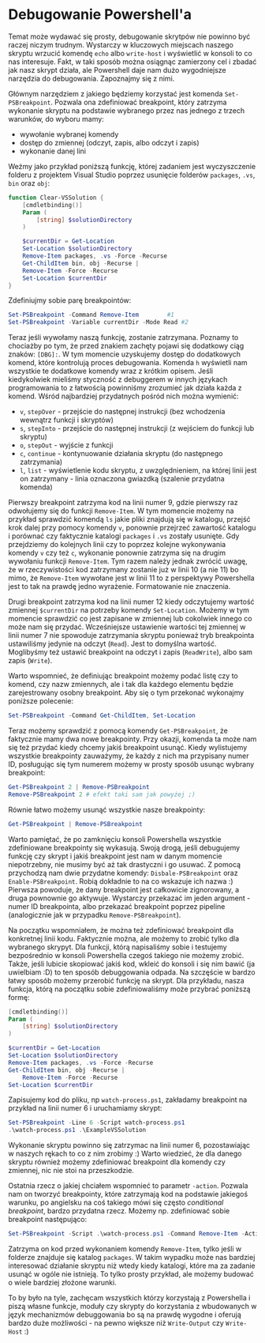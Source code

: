 # Debugowanie Powershell'a

Temat może wydawać się prosty, debugowanie skrytpów nie powinno być raczej niczym trudnym. Wystarczy w kluczowych miejscach naszego skryptu wrzucić komendę `echo` albo `write-host` i wyświetlić w konsoli to co nas interesuje. Fakt, w taki sposób można osiągnąc zamierzony cel i zbadać jak nasz skrypt działa, ale Powershell daje nam dużo wygodniejsze narzędzia do debugowania. Zapoznajmy się z nimi.

Głównym narzędziem z jakiego będziemy korzystać jest komenda `Set-PSBreakpoint`. Pozwala ona zdefiniować breakpoint, który zatrzyma wykonanie skryptu na podstawie wybranego przez nas jednego z trzech warunków, do wyboru mamy:
* wywołanie wybranej komendy
* dostęp do zmiennej (odczyt, zapis, albo odczyt i zapis)
* wykonanie danej lini

Weźmy jako przykład poniższą funkcję, której zadaniem jest wyczyszczenie folderu z projektem Visual Studio poprzez usunięcie folderów `packages`, `.vs`, `bin` oraz `obj`:
```powershell
function Clear-VSSolution {
    [cmdletbinding()]
    Param (
        [string] $solutionDirectory
    )

    $currentDir = Get-Location
    Set-Location $solutionDirectory
    Remove-Item packages, .vs -Force -Recurse
    Get-ChildItem bin, obj -Recurse |
	Remove-Item -Force -Recurse
    Set-Location $currentDir
}
```
Zdefiniujmy sobie parę breakpointów:
```powershell
Set-PSBreakpoint -Command Remove-Item		 #1
Set-PSBreakpoint -Variable currentDir -Mode Read #2
```
Teraz jeśli wywołamy naszą funkcję, zostanie zatrzymana. Poznamy to chociażby po tym, że przed znakiem zachęty pojawi się dodatkowy ciąg znaków: `[DBG]:`. W tym momencie uzyskujemy dostęp do dodatkowych komend, które kontrolują proces debugowania. Komenda `h` wyświetli nam wszystkie te dodatkowe komendy wraz z krótkim opisem. Jeśli kiedykolwiek mieliśmy styczność z debuggerem w innych językach programowania to z łatwością powinniśmy zrozumieć jak działa każda z komend. Wśród najbardziej przydatnych pośród nich można wymienić:
* `v`, `stepOver` - przejście do następnej instrukcji (bez wchodzenia wewnątrz funkcji i skryptów)
* `s`, `stepInto` - przejście do następnej instrukcji (z wejściem do funkcji lub skryptu)
* `o`, `stepOut` - wyjście z funkcji 
* `c`, `continue` - kontynuowanie działania skryptu (do następnego zatrzymania)
* `l`, `list` - wyświetlenie kodu skryptu, z uwzględnieniem, na której linii jest on zatrzymany - linia oznaczona gwiazdką (szalenie przydatna komenda)

Pierwszy breakpoint zatrzyma kod na linii numer 9, gdzie pierwszy raz odwołujemy się do funkcji `Remove-Item`. W tym momencie możemy na przykład sprawdzić komendą `ls` jakie pliki znajdują się w katalogu, przejść krok dalej przy pomocy komendy `v`, ponownie przejrzeć zawartość katalogu i porównać czy faktycznie katalogi `packages` i `.vs` zostały usunięte. Gdy przejdziemy do kolejnych linii czy to poprzez kolejne wykonywania komendy `v` czy też `c`, wykonanie ponownie zatrzyma się na drugim wywołaniu funkcji `Remove-Item`. Tym razem należy jednak zwrócić uwagę, że w rzeczywistości kod zatrzymany zostanie już w linii 10 (a nie 11) bo mimo, że `Remove-Item` wywołane jest w linii 11 to z perspektywy Powershella jest to tak na prawdę jedno wyrażenie. Formatowanie nie znaczenia.

Drugi breakpoint zatrzyma kod na linii numer 12 kiedy odczytujemy wartość zmiennej `$currentDir` na potrzeby komendy `Set-Location`. Możemy w tym momencie sprawdzić co jest zapisane w zmiennej lub cokolwiek innego co może nam się przydać.
Wcześniejsze ustawienie wartości tej zmiennej w linii numer 7 nie spowoduje zatrzymania skryptu ponieważ tryb breakpointa ustawiliśmy jedynie na odczyt (`Read`). Jest to domyślna wartość. Moglibyśmy też ustawić breakpoint na odczyt i zapis (`ReadWrite`), albo sam zapis (`Write`).

Warto wspomnieć, że definiując breakpoint możemy podać listę czy to komend, czy nazw zmiennych, ale i tak dla każdego elementu będzie zarejestrowany osobny breakpoint. Aby się o tym przekonać wykonajmy poniższe polecenie:
```powershell
Set-PSBreakpoint -Command Get-ChildItem, Set-Location
```
Teraz możemy sprawdzić z pomocą komendy `Get-PSBreakpoint`, że faktycznie mamy dwa nowe breakpointy. Przy okazji, komenda ta może nam się też przydać kiedy chcemy jakiś breakpoint usunąć. Kiedy wylistujemy wszystkie breakpointy zauważymy, że każdy z nich ma przypisany numer ID, posługując się tym numerem możemy w prosty sposób usunąc wybrany breakpoint:
```powershell
Get-PSBreakpoint 2 | Remove-PSBreakpoint
Remove-PSBreakpoint 2 # efekt taki sam jak powyżej ;)
```
Równie łatwo możemy usunąć wszystkie nasze breakpointy:
```powershell
Get-PSBreakpoint | Remove-PSBreakpoint
```
Warto pamiętać, że po zamknięciu konsoli Powershella wszystkie zdefiniowane breakpointy się wykasują. Swoją drogą, jeśli debugujemy funkcję czy skrypt i jakiś breakpoint jest nam w danym momencie niepotrzebny, nie musimy być aż tak drastyczni i go usuwać. Z pomocą przychodzą nam dwie przydatne komendy: `Disbale-PSBreakpoint` oraz `Enable-PSBreakpoint`. Robią dokładnie to na co wskazuje ich nazwa :) Pierwsza powoduje, że dany breakpoint jest całkowicie zignorowany, a druga pownownie go aktywuje. Wystarczy przekazać im jeden argument - numer ID breakpointa, albo przekazać breakpoint poprzez pipeline (analogicznie jak w przypadku `Remove-PSBreakpoint`).

Na początku wspomniałem, że można też zdefiniować breakpoint dla konkretnej linii kodu. Faktycznie można, ale możemy to zrobić tylko dla wybranego skrypyt. Dla funkcji, którą napisaliśmy sobie i testujemy bezpośrednio w konsoli Powershella czegoś takiego nie możemy zrobić. Także, jeśli lubicie skopiować jakiś kod, wkleić do konsoli i się nim bawić (ja uwielbiam :D) to ten sposób debuggowania odpada. Na szczęście w bardzo łatwy sposób możemy przerobić funkcję na skrypt. Dla przykładu, nasza funkcja, którą na początku sobie zdefiniowaliśmy może przybrać poniższą formę:
```powershell
[cmdletbinding()]
Param (
    [string] $solutionDirectory
)

$currentDir = Get-Location
Set-Location $solutionDirectory
Remove-Item packages, .vs -Force -Recurse
Get-ChildItem bin, obj -Recurse |
    Remove-Item -Force -Recurse
Set-Location $currentDir
```
Zapisujemy kod do pliku, np `watch-process.ps1`, zakładamy breakpoint na przykład na linii numer 6 i uruchamiamy skrypt:
```powershell
Set-PSBreakpoint -Line 6 -Script watch-process.ps1
.\watch-process.ps1 .\ExampleVSSolution
```
Wykonanie skryptu powinno się zatrzymac na linii numer 6, pozostawiając w naszych rękach to co z nim zrobimy :) Warto wiedzieć, że dla danego skryptu również możemy zdefiniować breakpoint dla komendy czy zmiennej, nic nie stoi na przeszkodzie. 

Ostatnia rzecz o jakiej chciałem wspomnieć to parametr `-action`. Pozwala nam on tworzyć breakpointy, które zatrzymają kod na podstawie jakiegoś warunku, po angielsku na coś takiego mówi się często *conditional breakpoint*, bardzo przydatna rzecz. Możemy np. zdefiniować sobie breakpoint następująco:
```powershell
Set-PSBreakpoint -Script .\watch-process.ps1 -Command Remove-Item -Action { if(test-path packages){ break }}
```
Zatrzyma on kod przed wykonaniem komendy `Remove-Item`, tylko jeśli w folderze znajduje się katalog `packages`. W takim wypadku może nas bardziej interesować działanie skryptu niż wtedy kiedy katalogi, które ma za zadanie usunąć w ogóle nie istnieją. To tylko prosty przykład, ale możemy budować o wiele bardziej złożone warunki.

To by było na tyle, zachęcam wszystkich którzy korzystają z Powershella i piszą własne funkcje, moduły czy skrypty do korzystania z wbudowanych w język mechanizmów debuggowania bo są na prawdę wygodne i oferują bardzo duże możliwości - na pewno większe niż `Write-Output` czy `Write-Host` :)
